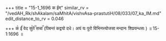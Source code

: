 +++
title = "15-1_1696 क ईम्"
similar_rv = "/vedAH_Rk/shAkalam/saMhitA/vishvAsa-prastutiH/08/033/07_ka_IM.md"
edit_distance_to_rv = 0.046

+++
क꣡ ईं꣢ वेद सु꣣ते꣢꣫ सचा꣢꣯ (पिबन्तं कद्वयो दधे। अयं यः पुरो विभिनत्त्योजसा मन्दानः शिप्रयन्धसः ) ॥ 15-1:1696 ॥

<div class="js_include " url="/vedAH_Rk/shAkalam/saMhitA/vishvAsa-prastutiH/08/033/07_ka_IM.md"  newLevelForH1="2" title="विश्वास-शाकल-प्रस्तुतिः"  > </div>